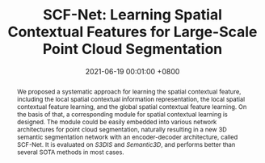 ---
title:          "SCF-Net: Learning Spatial Contextual Features for Large-Scale Point Cloud Segmentation"
date:           2021-06-19 00:01:00 +0800
selected:       true
pub:            "IEEE/CVF Conference on Computer Vision and Pattern Recognition (CVPR)"
# pub_pre:        "Submitted to "
# pub_post:       'Under review.'
# pub_last:       ' <span class="badge badge-pill badge-publication badge-success">Spotlight</span>'
pub_date:       "2021"
abstract: >-
  <p>
  We proposed a systematic approach for learning the spatial contextual feature, including the local spatial contextual information representation, the local spatial contextual feature learning, and the global spatial contextual feature learning. On the basis of that, a corresponding module for spatial contextual learning is designed. The module could be easily embedded into various network architectures for point cloud segmentation, naturally resulting in a new 3D semantic segmentation network with an encoder-decoder architecture, called SCF-Net. It is evaluated on <em>S3DIS</em> and <em>Semantic3D</em>, and performs better than several SOTA methods in most cases.
  </p>
cover:          /assets/images/covers_researches/SCF-Net.png
authors:
  - Siqi Fan
  - Qiulei Dong
  - Fenghua Zhu
  - Yisheng Lv
  - Peijun Ye
  - Fei-Yue Wang
links:
  Paper: https://openaccess.thecvf.com/content/CVPR2021/html/Fan_SCF-Net_Learning_Spatial_Contextual_Features_for_Large-Scale_Point_Cloud_Segmentation_CVPR_2021_paper.html
  Code: https://github.com/leofansq/SCF-Net
---